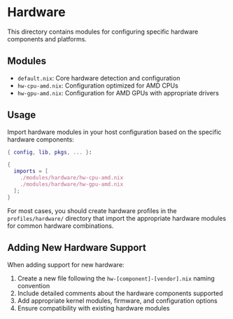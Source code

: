 # Hardware

This directory contains modules for configuring specific hardware components and platforms.

## Modules

- `default.nix`: Core hardware detection and configuration
- `hw-cpu-amd.nix`: Configuration optimized for AMD CPUs
- `hw-gpu-amd.nix`: Configuration for AMD GPUs with appropriate drivers

## Usage

Import hardware modules in your host configuration based on the specific hardware components:

```nix
{ config, lib, pkgs, ... }:

{
  imports = [
    ./modules/hardware/hw-cpu-amd.nix
    ./modules/hardware/hw-gpu-amd.nix
  ];
}
```

For most cases, you should create hardware profiles in the `profiles/hardware/` directory that import the appropriate hardware modules for common hardware combinations.

## Adding New Hardware Support

When adding support for new hardware:

1. Create a new file following the `hw-[component]-[vendor].nix` naming convention
2. Include detailed comments about the hardware components supported
3. Add appropriate kernel modules, firmware, and configuration options
4. Ensure compatibility with existing hardware modules
